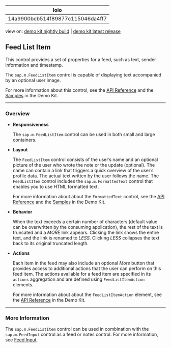 <!-- loio14a9900bcb514f89877c115046da4ff7 -->

| loio |
| -----|
| 14a9900bcb514f89877c115046da4ff7 |

<div id="loio">

view on: [demo kit nightly build](https://openui5nightly.hana.ondemand.com/topic/14a9900bcb514f89877c115046da4ff7) | [demo kit latest release](https://sdk.openui5.org/topic/14a9900bcb514f89877c115046da4ff7)</div>

## Feed List Item

This control provides a set of properties for a feed, such as text, sender information and timestamp.

The `sap.m.FeedListItem` control is capable of displaying text accompanied by an optional user image.

For more information about this control, see the [API Reference](https://sdk.openui5.orgdocs/api/symbols/sap.m.FeedListItem.html) and the [Samples](https://sdk.openui5.org/explored.html#/sample/sap.m.sample.FeedListItem/preview) in the Demo Kit.

***

### Overview

-   **Responsiveness**

    The `sap.m.FeedListItem` control can be used in both small and large containers.

-   **Layout**

    The `FeedListItem` control consists of the user’s name and an optional picture of the user who wrote the note or the update \(optional\). The name can contain a link that triggers a quick overview of the user’s profile data. The actual text written by the user follows the name. The `FeedListItem` control includes the `sap.m.FormattedText` control that enables you to use HTML formatted text.

    For more information about about the `FormattedText` control, see the [API Reference](https://sdk.openui5.orgdocs/api/symbols/sap.m.FormattedText.html) and the [Samples](https://sdk.openui5.org/explored.html#/sample/sap.m.FormattedText/preview) in the Demo Kit.

-   **Behavior**

    When the text exceeds a certain number of characters \(default value can be overwritten by the consuming application\), the rest of the text is truncated and a *MORE* link appears. Clicking the link shows the entire text, and the link is renamed to *LESS*. Clicking *LESS* collapses the text back to its original truncated length.

-   **Actions**

    Each item in the feed may also include an optional *More* button that provides access to additional actions that the user can perform on this feed item. The actions available for a feed item are specified in its `actions` aggregation and are defined using `FeedListItemAction` elements.

    For more information about about the `FeedListItemAction` element, see the [API Reference](https://sdk.openui5.orgdocs/api/symbols/sap.m.FeedListItemAction.html) in the Demo Kit.


***

### More Information

The `sap.m.FeedListItem` control can be used in combination with the `sap.m.FeedInput` control as a feed or notes control. For more information, see [Feed Input](Feed_Input_0ec25a1.md).

